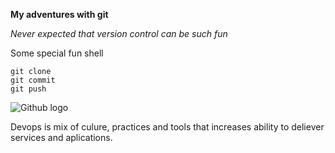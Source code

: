 **My adventures with git**

_Never expected that version control can be such fun_

Some special fun shell
```
git clone
git commit
git push
```


![Github logo](/images/git.jpg)

Devops is mix of culure, practices and tools that increases ability to deliever services and aplications.
